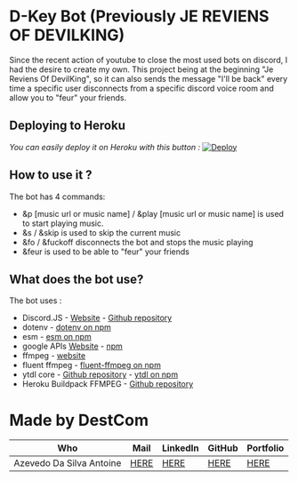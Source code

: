 # D-Key Bot (Previously JE REVIENS OF DEVILKING)
Since the recent action of youtube to close the most used bots on discord, I had the desire to create my own.
This project being at the beginning "Je Reviens Of DevilKing", so it can also sends the message "I'll be back" every time a specific user disconnects from a specific discord voice room and allow you to "feur" your friends.

## Deploying to Heroku
*You can easily deploy it on Heroku with this button :* 
[![Deploy](https://www.herokucdn.com/deploy/button.svg)](https://heroku.com/deploy?template=https://github.com/DestroyCom/JE-REVIENS-OF-DEVILKING
)

## How to use it ?
The bot has 4 commands:
- &p [music url or music name] / &play [music url or music name] is used to start playing music.
- &s / &skip is used to skip the current music
- &fo / &fuckoff disconnects the bot and stops the music playing
- &feur is used to be able to "feur" your friends

## What does the bot use?
The bot uses :
 - Discord.JS - [Website](https://discord.js.org/#/) - [Github repository](https://github.com/discordjs/discord.js/)
 - dotenv - [dotenv on npm](https://www.npmjs.com/package/dotenv)
 - esm - [esm on npm](https://www.npmjs.com/package/esm)
 - google APIs [Website](https://developers.google.com/) - [npm](https://www.npmjs.com/package/googleapis)
 - ffmpeg - [website](https://www.ffmpeg.org/)
 - fluent ffmpeg - [fluent-ffmpeg on npm](https://www.npmjs.com/package/fluent-ffmpeg)
 - ytdl core - [Github repository](https://github.com/fent/node-ytdl-core) - [ytdl on npm](https://www.npmjs.com/package/ytdl-core)
 - Heroku Buildpack FFMPEG - [Github repository](https://github.com/jonathanong/heroku-buildpack-ffmpeg-latest)

# Made by DestCom

|  Who                      | Mail | LinkedIn  | GitHub | Portfolio |
|--------------------------|------|---------- |-----------|-----------|
| Azevedo Da Silva Antoine |   [HERE](antoine.azevedo-da-silva@hetic.net)   |      [HERE](https://www.linkedin.com/in/antoine-ads/) |  [HERE](https://github.com/DestroyCom) |        [HERE](https://destroykeaum.alwaysdata.net/)   |